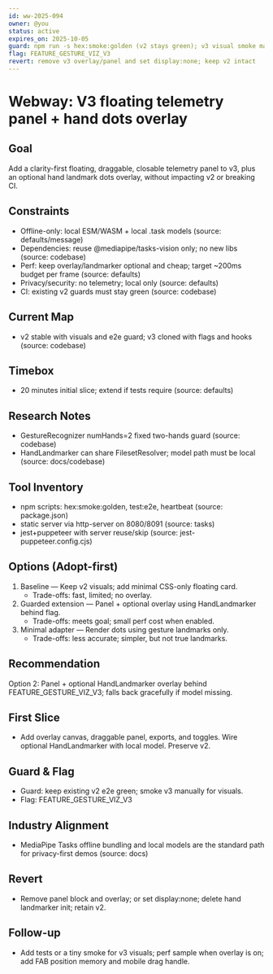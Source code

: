 ```yaml
---
id: ww-2025-094
owner: @you
status: active
expires_on: 2025-10-05
guard: npm run -s hex:smoke:golden (v2 stays green); v3 visual smoke manual
flag: FEATURE_GESTURE_VIZ_V3
revert: remove v3 overlay/panel and set display:none; keep v2 intact
---
```

# Webway: V3 floating telemetry panel + hand dots overlay

## Goal

Add a clarity-first floating, draggable, closable telemetry panel to v3, plus an optional hand landmark dots overlay, without impacting v2 or breaking CI.

## Constraints

- Offline-only: local ESM/WASM + local .task models (source: defaults/message)
- Dependencies: reuse @mediapipe/tasks-vision only; no new libs (source: codebase)
- Perf: keep overlay/landmarker optional and cheap; target ~200ms budget per frame (source: defaults)
- Privacy/security: no telemetry; local only (source: defaults)
- CI: existing v2 guards must stay green (source: codebase)

## Current Map

- v2 stable with visuals and e2e guard; v3 cloned with flags and hooks (source: codebase)

## Timebox

- 20 minutes initial slice; extend if tests require (source: defaults)

## Research Notes

- GestureRecognizer numHands=2 fixed two-hands guard (source: codebase)
- HandLandmarker can share FilesetResolver; model path must be local (source: docs/codebase)

## Tool Inventory

- npm scripts: hex:smoke:golden, test:e2e, heartbeat (source: package.json)
- static server via http-server on 8080/8091 (source: tasks)
- jest+puppeteer with server reuse/skip (source: jest-puppeteer.config.cjs)

## Options (Adopt-first)

1. Baseline — Keep v2 visuals; add minimal CSS-only floating card.
   - Trade-offs: fast, limited; no overlay.
2. Guarded extension — Panel + optional overlay using HandLandmarker behind flag.
   - Trade-offs: meets goal; small perf cost when enabled.
3. Minimal adapter — Render dots using gesture landmarks only.
   - Trade-offs: less accurate; simpler, but not true landmarks.

## Recommendation

Option 2: Panel + optional HandLandmarker overlay behind FEATURE_GESTURE_VIZ_V3; falls back gracefully if model missing.

## First Slice

- Add overlay canvas, draggable panel, exports, and toggles. Wire optional HandLandmarker with local model. Preserve v2.

## Guard & Flag

- Guard: keep existing v2 e2e green; smoke v3 manually for visuals.
- Flag: FEATURE_GESTURE_VIZ_V3

## Industry Alignment

- MediaPipe Tasks offline bundling and local models are the standard path for privacy-first demos (source: docs)

## Revert

- Remove panel block and overlay; or set display:none; delete hand landmarker init; retain v2.

## Follow-up

- Add tests or a tiny smoke for v3 visuals; perf sample when overlay is on; add FAB position memory and mobile drag handle.
